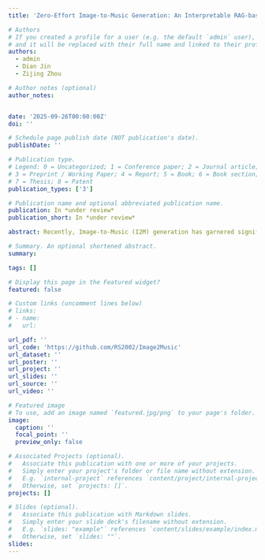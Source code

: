 ```yaml
---
title: 'Zero-Effort Image-to-Music Generation: An Interpretable RAG-based VLM Approach'

# Authors
# If you created a profile for a user (e.g. the default `admin` user), write the username (folder name) here
# and it will be replaced with their full name and linked to their profile.
authors:
  - admin
  - Dian Jin
  - Zijing Zhou

# Author notes (optional)
author_notes:


date: '2025-09-26T00:00:00Z'
doi: ''

# Schedule page publish date (NOT publication's date).
publishDate: ''

# Publication type.
# Legend: 0 = Uncategorized; 1 = Conference paper; 2 = Journal article;
# 3 = Preprint / Working Paper; 4 = Report; 5 = Book; 6 = Book section;
# 7 = Thesis; 8 = Patent
publication_types: ['3']

# Publication name and optional abbreviated publication name.
publication: In *under review*
publication_short: In *under review*

abstract: Recently, Image-to-Music (I2M) generation has garnered significant attention, with potential applications in fields such as gaming, advertising, and multi-modal art creation. However, due to the ambiguous and subjective nature of I2M tasks, most end-to-end methods lack interpretability, leaving users puzzled about the generation results. Even methods based on emotion mapping face controversy, as emotion represents only a singular aspect of art. Additionally, most learning-based methods require substantial computational resources and large datasets for training, hindering accessibility for common users. To address these challenges, we propose the first Vision Language Model (VLM)-based I2M framework that offers high interpretability and low computational cost. Specifically, we utilize ABC notation to bridge the text and music modalities, enabling the VLM to generate music using natural language. We then apply multi-modal Retrieval-Augmented Generation (RAG) and self-refinement techniques to allow the VLM to produce high-quality music without external training. Furthermore, we leverage the generated motivations in text and the attention maps from the VLM to provide explanations for the generated results in both text and image modalities. To validate our method, we conduct both human studies and machine evaluations, where our method outperforms others in terms of music quality and music-image consistency, indicating promising results. Our code is available at https://github.com/RS2002/Image2Music .

# Summary. An optional shortened abstract.
summary: 

tags: []

# Display this page in the Featured widget?
featured: false

# Custom links (uncomment lines below)
# links:
# - name: 
#   url: 

url_pdf: ''
url_code: 'https://github.com/RS2002/Image2Music'
url_dataset: ''
url_poster: ''
url_project: ''
url_slides: ''
url_source: ''
url_video: ''

# Featured image
# To use, add an image named `featured.jpg/png` to your page's folder.
image:
  caption: ''
  focal_point: ''
  preview_only: false

# Associated Projects (optional).
#   Associate this publication with one or more of your projects.
#   Simply enter your project's folder or file name without extension.
#   E.g. `internal-project` references `content/project/internal-project/index.md`.
#   Otherwise, set `projects: []`.
projects: []

# Slides (optional).
#   Associate this publication with Markdown slides.
#   Simply enter your slide deck's filename without extension.
#   E.g. `slides: "example"` references `content/slides/example/index.md`.
#   Otherwise, set `slides: ""`.
slides: 
---
```

